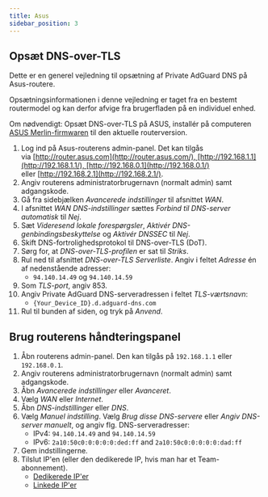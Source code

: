```yaml
---
title: Asus
sidebar_position: 3
---
```


## Opsæt DNS-over-TLS

Dette er en generel vejledning til opsætning af Private AdGuard DNS på Asus-routere.

Opsætningsinformationen i denne vejledning er taget fra en bestemt routermodel og kan derfor afvige fra brugerfladen på en individuel enhed.

Om nødvendigt: Opsæt DNS-over-TLS på ASUS, installér på computeren [ASUS Merlin-firmwaren](https://www.asuswrt-merlin.net/download) til den aktuelle routerversion.

1. Log ind på Asus-routerens admin-panel. Det kan tilgås via [http://router.asus.com](http://router.asus.com/), [http://192.168.1.1](http://192.168.1.1/), [http://192.168.0.1](http://192.168.0.1/) eller [http://192.168.2.1](http://192.168.2.1/).
2. Angiv routerens administratorbrugernavn (normalt admin) samt adgangskode.
3. Gå fra sidebjælken _Avancerede indstillinger_ til afsnittet _WAN_.
4. I afsnittet _WAN DNS-indstillinger_ sættes _Forbind til DNS-server automatisk_ til _Nej_.
5. Sæt _Videresend lokale forespørgsler_, _Aktivér DNS-genbindingsbeskyttelse_ og _Aktivér DNSSEC_ til _Nej_.
6. Skift DNS-fortrolighedsprotokol til DNS-over-TLS (DoT).
7. Sørg for, at _DNS-over-TLS-profilen_ er sat til _Striks_.
8. Rul ned til afsnittet _DNS-over-TLS Serverliste_. Angiv i feltet _Adresse_ én af nedenstående adresser:
    - `94.140.14.49` og `94.140.14.59`
9. Som _TLS-port_, angiv 853.
10. Angiv Private AdGuard DNS-serveradressen i feltet _TLS-værtsnavn_:
     - `{Your_Device_ID}.d.adguard-dns.com`
11. Rul til bunden af siden, og tryk på _Anvend_.

## Brug routerens håndteringspanel

1. Åbn routerens admin-panel. Den kan tilgås på `192.168.1.1` eller `192.168.0.1`.
2. Angiv routerens administratorbrugernavn (normalt admin) samt adgangskode.
3. Åbn _Avancerede indstillinger_ eller _Avanceret_.
4. Vælg _WAN_ eller _Internet_.
5. Åbn _DNS-indstillinger_ eller _DNS_.
6. Vælg _Manuel indstilling_. Vælg _Brug disse DNS-servere_ eller _Angiv DNS-server manuelt_, og angiv flg. DNS-serveradresser:
    - IPv4: `94.140.14.49` and `94.140.14.59`
    - IPv6: `2a10:50c0:0:0:0:0:ded:ff` and `2a10:50c0:0:0:0:0:dad:ff`
7. Gem indstillingerne.
8. Tilslut IP'en (eller den dedikerede IP, hvis man har et Team-abonnement).
    - [Dedikerede IP'er](/private-dns/connect-devices/other-options/dedicated-ip.md)
    - [Linkede IP'er](/private-dns/connect-devices/other-options/linked-ip.md)
